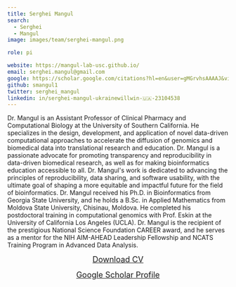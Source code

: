 ```yaml
---
title: Serghei Mangul
search:
  - Serghei 
  - Mangul
image: images/team/serghei-mangul.png

role: pi

website: https://mangul-lab-usc.github.io/
email: serghei.mangul@gmail.com
google: https://scholar.google.com/citations?hl=en&user=gMGrvhsAAAAJ&view_op=list_works&sortby=pubdate
github: smangul1
twitter: serghei_mangul
linkedin: in/serghei-mangul-ukrainewillwin-🇺🇦-23104538
---
```


Dr. Mangul is an Assistant Professor of Clinical Pharmacy and Computational Biology at the University of Southern California. He specializes in the design, development, and application of novel data-driven computational approaches to accelerate the diffusion of genomics and biomedical data into translational research and education. Dr. Mangul is a passionate advocate for promoting transparency and reproducibility in data-driven biomedical research, as well as for making bioinformatics education accessible to all. Dr. Mangul's work is dedicated to advancing the principles of reproducibility, data sharing, and software usability, with the ultimate goal of shaping a more equitable and impactful future for the field of bioinformatics. Dr. Mangul received his Ph.D. in Bioinformatics from Georgia State University, and he holds a B.Sc. in Applied Mathematics from Moldova State University, Chisinau, Moldova. He completed his postdoctoral training in computational genomics with Prof. Eskin at the University of California Los Angeles (UCLA). Dr. Mangul is the recipient of the prestigious National Science Foundation CAREER award, and he serves as a mentor for the NIH AIM-AHEAD Leadership Fellowship and NCATS Training Program in Advanced Data Analysis.
<center><a target="_blank" style="font-size: 18px" href="https://drive.google.com/file/d/1q6rZRqNeQhrXSHFCAIjjD-TkP5InIypj/view?usp=sharing">Download CV</a></center>
<p></p>
<center><a target="_blank" style="font-size: 18px" href="https://scholar.google.com/citations?hl=en&user=gMGrvhsAAAAJ&view_op=list_works&sortby=pubdate">Google Scholar Profile</a></center>
